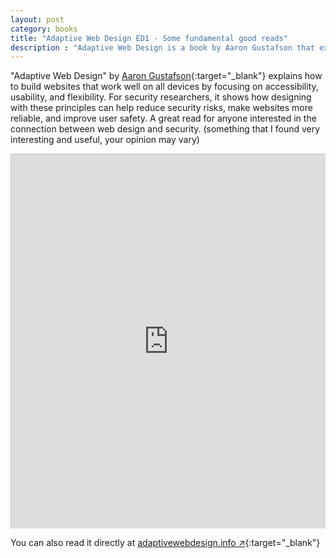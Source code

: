 ```yaml
---
layout: post
category: books
title: "Adaptive Web Design ED1 - Some fundamental good reads"
description : "Adaptive Web Design is a book by Aaron Gustafson that explores the principles of progressive enhancement, a development approach that ensures websites are accessible, usable, and performant across various devices and user conditions."
---
```


"Adaptive Web Design" by [Aaron Gustafson](https://www.linkedin.com/in/aarongustafson){:target="_blank"} explains how to build websites that work well on all devices by focusing on accessibility, usability, and flexibility. For security researchers, it shows how designing with these principles can help reduce security risks, make websites more reliable, and improve user safety. A great read for anyone interested in the connection between web design and security. (something that I found very interesting and useful, your opinion may vary)

<div class="iframe-wrapper" style="width: 100%; max-width: 100%; margin: 0 auto; padding: 0;">
    <div class="iframe-container" style="position: relative; width: 100%; height: 600px; background-color: white; overflow: hidden;">
        <iframe src="https://adaptivewebdesign.info/1st-edition/read/" 
            style="position: absolute; 
                   top: 0; 
                   left: 0; 
                   width: 100%; 
                   height: 100%; 
                   border: 1px solid #ccc; 
                   color-scheme: light; 
                   background-color: white; 
                   overflow: hidden; 
                   -webkit-overflow-scrolling: touch; 
                   transform: translateZ(0);
                   -webkit-transform: translateZ(0);
                   -webkit-backface-visibility: hidden;
                   backface-visibility: hidden;"
            scrolling="yes"
            loading="lazy"></iframe>
    </div>
</div>

You can also read it directly at [adaptivewebdesign.info ↗](https://adaptivewebdesign.info/1st-edition/read/){:target="_blank"}